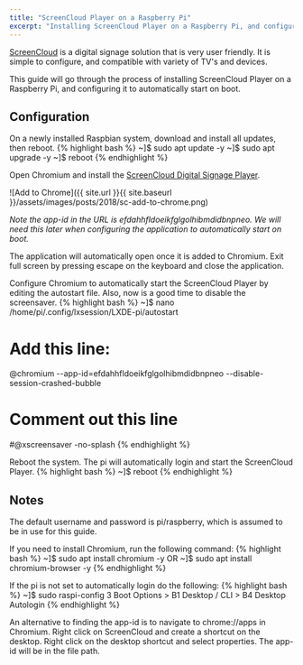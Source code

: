 ```yaml
---
title: "ScreenCloud Player on a Raspberry Pi"
excerpt: "Installing ScreenCloud Player on a Raspberry Pi, and configuring it to automatically start on boot."
---
```

[ScreenCloud](https://screen.cloud) is a digital signage solution that is very user friendly. It is simple to configure, and compatible with variety of TV's and devices.

This guide will go through the process of installing ScreenCloud Player on a Raspberry Pi, and configuring it to automatically start on boot.

## Configuration

On a newly installed Raspbian system, download and install all updates, then reboot.
{% highlight bash %}
~]$ sudo apt update -y
~]$ sudo apt upgrade -y
~]$ reboot
{% endhighlight %}

Open Chromium and install the [ScreenCloud Digital Signage Player](https://chrome.google.com/webstore/detail/screencloud-digital-signa/efdahhfldoeikfglgolhibmdidbnpneo?hl=en).

![Add to Chrome]({{ site.url }}{{ site.baseurl }}/assets/images/posts/2018/sc-add-to-chrome.png)

*Note the app-id in the URL is efdahhfldoeikfglgolhibmdidbnpneo. We will need this later when configuring the application to automatically start on boot.*

The application will automatically open once it is added to Chromium. Exit full screen by pressing escape on the keyboard and close the application.

Configure Chromium to automatically start the ScreenCloud Player by editing the autostart file. Also, now is a good time to disable the screensaver.
{% highlight bash %}
~]$ nano /home/pi/.config/lxsession/LXDE-pi/autostart

# Add this line:
@chromium --app-id=efdahhfldoeikfglgolhibmdidbnpneo --disable-session-crashed-bubble

# Comment out this line
#@xscreensaver -no-splash
{% endhighlight %}

Reboot the system. The pi will automatically login and start the ScreenCloud Player.
{% highlight bash %}
~]$ reboot
{% endhighlight %}

## Notes

The default username and password is pi/raspberry, which is assumed to be in use for this guide.

If you need to install Chromium, run the following command:
{% highlight bash %}
~]$ sudo apt install chromium -y
OR
~]$ sudo apt install chromium-browser -y
{% endhighlight %}

If the pi is not set to automatically login do the following:
{% highlight bash %}
~]$ sudo raspi-config
3 Boot Options > B1 Desktop / CLI > B4 Desktop Autologin
{% endhighlight %}

An alternative to finding the app-id is to navigate to chrome://apps in Chromium. Right click on ScreenCloud and create a shortcut on the desktop. Right click on the desktop shortcut and select properties. The app-id will be in the file path.
